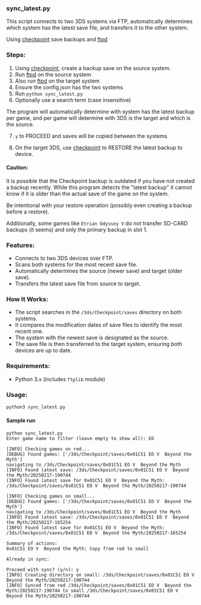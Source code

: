 ### sync_latest.py  

This script connects to two 3DS systems via FTP, automatically determines which system has the latest save file, and transfers it to the other system.  

Using [checkpoint](https://github.com/BernardoGiordano/Checkpoint) save backups and [ftpd](https://github.com/mtheall/ftpd)

### Steps:
1. Using [checkpoint](https://github.com/BernardoGiordano/Checkpoint), create a backup save on the source system.
2. Run [ftpd](https://github.com/mtheall/ftpd) on the source system
3. Also run [ftpd](https://github.com/mtheall/ftpd) on the target system
4. Ensure the config.json has the two systems
5. Run `python sync_latest.py`
6. Optionally use a search term (case insensitive)

The program will automatically determine with system has the latest backup per game, and per game will determine with 3DS is the target and which is the source.

7. `y` to PROCEED and saves will be copied between the systems.

8. On the target 3DS, use [checkpoint](https://github.com/BernardoGiordano/Checkpoint) to RESTORE the latest backup to device.

#### Caution:

It is possible that the Checkpoint backup is outdated if you have not created a backup recently.
While this program detects the "latest backup" it cannot know if it is older than the actual save of the game on the system.

Be intentional with your restore operation (possibly even creating a backup before a restore).

Additionally, some games like `Etrian Odyssey V` do not transfer SD-CARD backups (it seems) and only the primary backup in slot 1.

### Features:  
- Connects to two 3DS devices over FTP.  
- Scans both systems for the most recent save file.  
- Automatically determines the source (newer save) and target (older save).  
- Transfers the latest save file from source to target.  

### How It Works:  
- The script searches in the `/3ds/Checkpoint/saves` directory on both systems.  
- It compares the modification dates of save files to identify the most recent one.  
- The system with the newest save is designated as the source.  
- The save file is then transferred to the target system, ensuring both devices are up to date.  

### Requirements:  
- Python 3.x (includes `ftplib` module)  

### Usage:  
```bash
python3 sync_latest.py
```

#### Sample run
```
python sync_latest.py 
Enter game name to filter (leave empty to show all): EO

[INFO] Checking games on red...
[DEBUG] Found games: ['/3ds/Checkpoint/saves/0x01C51 EO V  Beyond the Myth']
navigating to /3ds/Checkpoint/saves/0x01C51 EO V  Beyond the Myth
[INFO] Found latest save: /3ds/Checkpoint/saves/0x01C51 EO V  Beyond the Myth/20250217-190744
[INFO] Found latest save for 0x01C51 EO V  Beyond the Myth: /3ds/Checkpoint/saves/0x01C51 EO V  Beyond the Myth/20250217-190744

[INFO] Checking games on small...
[DEBUG] Found games: ['/3ds/Checkpoint/saves/0x01C51 EO V  Beyond the Myth']
navigating to /3ds/Checkpoint/saves/0x01C51 EO V  Beyond the Myth
[INFO] Found latest save: /3ds/Checkpoint/saves/0x01C51 EO V  Beyond the Myth/20250217-165254
[INFO] Found latest save for 0x01C51 EO V  Beyond the Myth: /3ds/Checkpoint/saves/0x01C51 EO V  Beyond the Myth/20250217-165254

Summary of actions:
0x01C51 EO V  Beyond the Myth: Copy from red to small

Already in sync:

Proceed with sync? (y/n): y
[INFO] Creating directory on small: /3ds/Checkpoint/saves/0x01C51 EO V  Beyond the Myth/20250217-190744
[INFO] Synced from red /3ds/Checkpoint/saves/0x01C51 EO V  Beyond the Myth/20250217-190744 to small /3ds/Checkpoint/saves/0x01C51 EO V  Beyond the Myth/20250217-190744
```